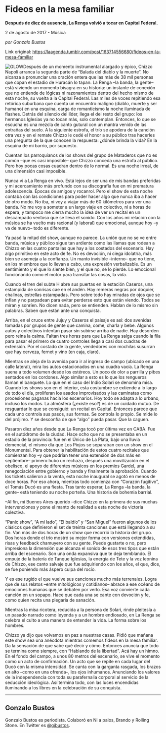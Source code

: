 # Fideos en la mesa familiar

**Después de diez de ausencia, La Renga volvió a tocar en Capital Federal.**

2 de agosto de 2017 - Música

_por Gonzalo Bustos_

Link original: https://laagenda.tumblr.com/post/163714556680/fideos-en-la-mesa-familiar

![GLOW](https://64.media.tumblr.com/75417939c87e06ad0ef77a2627d2c6e0/tumblr_inline_pjzrqhG8BN1t6q87u_500.jpg)Después de un momento instrumental alargado y épico, Chizzo Napoli arranca la segunda parte de “Balada del diablo y la muerte”. No alcanza a pronunciar una oración entera que las más de 38 mil personas que copan el estadio de Huracán lo tapan. La Renga –la banda, la gente– está viviendo un momento bisagra en su historia: un instante de conexión que no entiende de lógicas ni razonamientos dentro del hecho mismo de esta noche, su vuelta a la Capital Federal. Las miles de voces repitiendo esa retórica suburbana que cuenta un encuentro maligno (diablo, muerte y ser humano) en una esquina, carga de romanticismo la noche iluminada de flashes. Detrás del silencio del líder, llega el del resto del grupo: los hermanos Iglesias ya no tocan más, solo contemplan. Entonces, lo que se escucha es una mezcla de canto gutural con un mantra venido de las entrañas del suelo. A la siguiente estrofa, el trío se apodera de la canción otra vez y en el remate Chizzo le cedé el honor a su público tras hacerles una pregunta de la que conocen la respuesta: ¿dónde brinda la vida? En la esquina de mi barrio, por supuesto.


Cuentan los parroquianos de los shows del grupo de Mataderos que no es común –que es casi imposible– que Chizzo conceda una estrofa al público. Pero hoy pocas cosas cuadran dentro de lo normal. Es una noche irreal, de una dimensión casi imposible. 


Nunca vi a La Renga en vivo. Está lejos de ser una de mis bandas preferidas y mi acercamiento más profundo con su discografía fue en mi prematura adolescencia. Épocas de amigos y rocanrol. Pero el show de esta noche contaba con las condiciones para poder hacer algo que nunca iba a hacer de otro modo. No iba, ni voy a viajar más de 60 kilómetros para ver una banda. No me voy a someter a un largo viaje en colectivo, ni a horas de espera, y tampoco me cierra mucho la idea de ver un recital en un descampado ventoso que se lleva el sonido. Con los años mi relación con la música se ha vuelto más racional (y laboral) que emocional, aunque hoy –y va de nuevo– todo es diferente. 


Ya pasó la mitad del show, aunque no parece. La unión que no se ve entre banda, música y público sigue tan ardiente como las llamas que rodean a Chizzo en las cuatro pantallas que hay a los costados del escenario. Hay algo primitivo en este acto de fe. No es devoción, ni ciega idolatría, más bien se asemeja a la confianza. Un manto invisible –interno– que no tiene, en los miembros que lo llevan a cabo, una expresión verbalizable. Es un sentimiento y el que lo siente bien, y el que no, se lo pierde. Lo emocional funcionando como el motor para transitar las cosas, la vida. 








 
Cuando el tren del subte H abre sus puertas en la estación Caseros, una estampida de sonrisas cae en el andén. Hay remeras negras por doquier, chalinas, estrellas estampadas. Pero sobre todo hay miradas de ojos que se inflan y no parpadean para evitar perderse esto que están viendo. Todos se miran y sonríen. No dicen nada, pero se entienden. Hablan de lo mismo sin palabras. Saben que están ante una conquista. 


Arriba, en el cruce entre Jujuy y Caseros el paisaje es así: dos avenidas tomadas por grupos de gente que camina, come, charla y bebe. Algunos autos y colectivos intentan pasar sin subirse arriba de nadie. Hay desorden pero reina la calma. Faltan tres horas para que La Renga salga cuando la fila para pasar el primero de cuatro controles llega a casi dos cuadras de extensión. Por el costado de la gente, vendedores con mochilas susurran que hay cerveza, fernet y vino (en caja, claro). 


Mientras se aleja de la avenida para ir al ingreso de campo (ubicado en una calle lateral), mira los autos estacionados en una cuadra vacía. La Renga suena a todo volumen desde los estéreos. Un poco de olor a parrilla y pibes sentados en los cordones. Algo similar a esto es lo que los rengueros llaman el banquete. Lo que en el caso del Indio Solari se denomina misa. Cuando los shows son en el interior, esta costumbre se extiende a lo largo de todo el día, proliferan los asados improvisados y las caminatas como procesiones paganas hacia los escenarios. Hoy todo se adapta a lo urbano, incluso los modos. La atmósfera (¿existe eso?) es de un cuidado mutuo. De resguardar lo que se consiguió: un recital en Capital. Entonces parece que cada uno controla sus pasos, sus formas. Se controla lo propio. Se mide lo del prójimo. Y se desconfía de que “algo” pueda pasar. Que la caguen. 


Pasaron diez años desde que La Renga tocó por última vez en CABA. Fue en el autódromo de la ciudad. Hace ocho que no se presentaba en un estadio de la provincia: fue en el Único de La Plata, bajo una lluvia demencial, el mismo día que Los Piojos se separaban con un show en el Monumental. Para obtener la habilitación de estos cuatro recitales que comienzan hoy –y que podrían tener una extensión de dos más en septiembre– primero hubo un rechazo, después una movilización en el obelisco, el apoyo de diferentes músicos en los premios Gardel, una renegociación entre gobierno y banda y finalmente la aprobación. Cuando los tickets salieron a la venta, esta noche inaugural se agotó en menos de doce horas. Por eso ahora, mientras todo comienza con “Corazón fugitivo”, el Tomás Ducó es una fiesta. Tras tanto esperar, La Renga –la banda, la gente– está teniendo su noche porteña. Una historia de bohemia barrial.


–Al fin, mi Buenos Aires querido –dice Chizzo en la primera de sus muchas intervenciones y pone el manto de realidad a esta noche de victoria colectiva. 


“Panic show”, “A mi lado”, “El baldío” y “San Miguel” fueron algunos de los clásicos que definieron el set de treinta canciones que está llegando a su fin. Van más de dos horas de un show que recorrió la historia del grupo. Dos horas donde el trío mostró su mejor forma con versiones extendidas, risas y feedback chamuyero con su gente. Puede gustarte o no, pero impresiona la dimensión que alcanza el sonido de esos tres tipos que están arriba del escenario. Son una onda expansiva que te deja temblando. El empuje de la batería de Tanque Iglesias, la energía de Tete y la voz leonina de Chizzo, ese canto salvaje que fue adquiriendo con los años, el que, dice, se fue poniendo más áspero culpa del rocío. 


Y es ese rugido el que vuelve sus canciones mucho más terrenales. Logra que de sus relatos –entre mitológicos y cotidianos– abrace a ese océano de emociones humanas que se debaten por verlo. Esa voz convierte cada canción en un sopapo. Hace que cada una se cante con devoción y fe, como quien recita una plegaria de sanación. 


Mientras la misa ricotera, reducida a la persona de Solari, rinde pleitesía a un pasado narrado como leyenda y a un hombre endiosado, en La Renga se celebra el culto a una manera de entender la vida. La forma sobre los hombres. 


Chizzo ya dijo que volvamos en paz a nuestras casas. Pidió que mañana este show sea una anécdota mientras comemos fideos en la mesa familiar. Da la sensación de que sabe qué decir y cómo. Entonces anuncia que todo se termina como siempre, con “Hablando de la libertad”. Acá hay un himno. En el fondo del campo, a unos 80 metros del escenario, se vive el momento como un acto de confirmación. Un acto que se repite en cada lugar del Ducó con la misma intensidad. Se canta con la garganta rasgada, los brazos en alto –como en una ofrenda–, los ojos inhumanos. Anunciando los valores de la independencia con toda su parafernalia corporal al servicio de la seducción ideológica. Así termina todo, con las luces encendidas iluminando a los libres en la celebración de su conquista. 




---

 Gonzalo Bustos
---------------

 Gonzalo Bustos es periodista. Colaboró en Ni a palos, Brando y Rolling Stone. En Twitter es [@gjbustos](https://twitter.com/gjbustos). 

